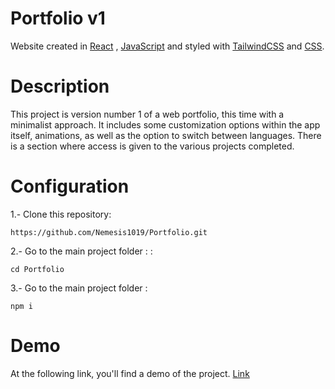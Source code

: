 # Portfolio v1

Website created in [React](https://es.react.dev/) , [JavaScript](https://developer.mozilla.org/es/docs/Web/JavaScript) and styled with [TailwindCSS](https://tailwindcss.com/) and [CSS](https://developer.mozilla.org/en-US/docs/Web/CSS). 


#  Description
This project is version number 1 of a web portfolio, this time with a minimalist approach. It includes some customization options within the app itself, animations, as well as the option to switch between languages. There is a section where access is given to the various projects completed.


# Configuration

1.- Clone this repository:
 
	https://github.com/Nemesis1019/Portfolio.git

  
2.- Go to the main project folder : :

    cd Portfolio

3.- Go to the main project folder :

    npm i


# Demo
At the following link, you'll find a demo of the project.
[Link](https://portfolio-gamma-two-53.vercel.app/)
